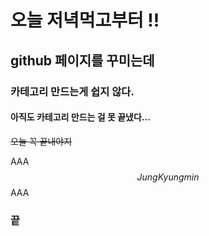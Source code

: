 # 오늘 저녁먹고부터 !!

## github 페이지를 꾸미는데

### 카테고리 만드는게 쉽지 않다.

#### 아직도 카테고리 만드는 걸 못 끝냈다...

~~오늘 꼭 끝내야지~~

AAA$$JungKyungmin$$AAA

### 끝
